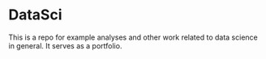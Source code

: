 # DataSci
This is a repo for example analyses and other work related to data science in general. It serves as a portfolio.
